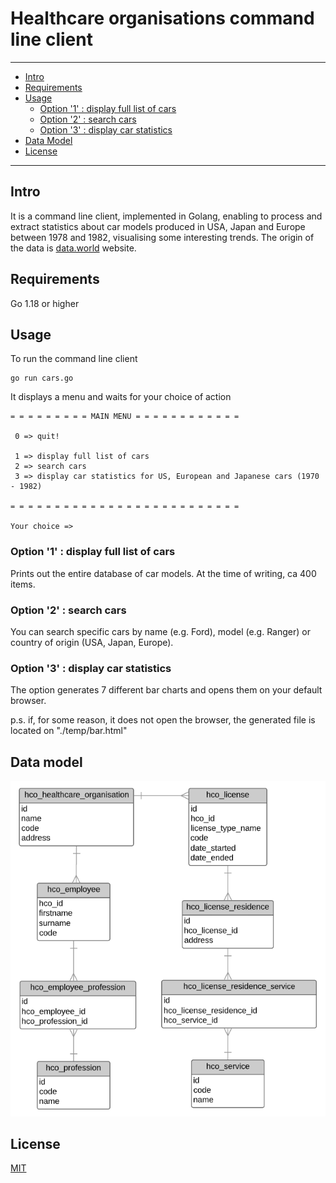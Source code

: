 # Healthcare organisations command line client
---------------------------------------

  * [Intro](#intro)
  * [Requirements](#requirements)
  * [Usage](#usage)
    * [Option '1' : display full list of cars](display-full-list-of-cars) 
    * [Option '2' : search cars](search-cars) 
    * [Option '3' : display car statistics](display-car-statistics) 
  * [Data Model](#data-model)
  * [License](#license)

---------------------------------------

## Intro

It is a command line client, implemented in Golang, enabling to process and extract statistics about car models produced in USA, Japan and Europe between 1978 and 1982, visualising some interesting trends. The origin of the data is [data.world](https://data.world/dataman-udit/cars-data) website.

## Requirements

Go 1.18 or higher

## Usage

To run the command line client

```
go run cars.go  
```

It displays a menu and waits for your choice of action 

```
= = = = = = = = = MAIN MENU = = = = = = = = = = = =

 0 => quit!

 1 => display full list of cars
 2 => search cars
 3 => display car statistics for US, European and Japanese cars (1970 - 1982)

= = = = = = = = = = = = = = = = = = = = = = = = = =

Your choice => 

```
### Option '1' : display full list of cars

Prints out the entire database of car models. At the time of writing, ca 400 items.

### Option '2' : search cars

You can search specific cars by name (e.g. Ford), model (e.g. Ranger) or country of origin (USA, Japan, Europe).

### Option '3' : display car statistics

The option generates 7 different bar charts and opens them on your default browser. 

p.s. if, for some reason, it does not open the browser, the generated file is located on "./temp/bar.html"

## Data model

![Data Model](/data/data-model.png "Data model")

## License

[MIT](https://opensource.org/license/mit/)

